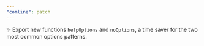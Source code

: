 ```yaml
---
"comline": patch
---
```


✨ Export new functions `helpOptions` and `noOptions`, a time saver for the two most common options patterns.
